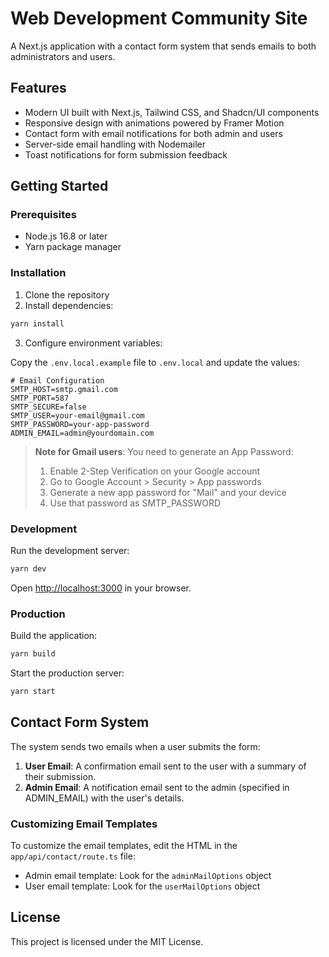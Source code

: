 # Web Development Community Site

A Next.js application with a contact form system that sends emails to both administrators and users.

## Features

- Modern UI built with Next.js, Tailwind CSS, and Shadcn/UI components
- Responsive design with animations powered by Framer Motion
- Contact form with email notifications for both admin and users
- Server-side email handling with Nodemailer
- Toast notifications for form submission feedback

## Getting Started

### Prerequisites

- Node.js 16.8 or later
- Yarn package manager

### Installation

1. Clone the repository
2. Install dependencies:

```bash
yarn install
```

3. Configure environment variables:

Copy the `.env.local.example` file to `.env.local` and update the values:

```
# Email Configuration
SMTP_HOST=smtp.gmail.com
SMTP_PORT=587
SMTP_SECURE=false
SMTP_USER=your-email@gmail.com
SMTP_PASSWORD=your-app-password
ADMIN_EMAIL=admin@yourdomain.com
```

> **Note for Gmail users**: You need to generate an App Password:
> 1. Enable 2-Step Verification on your Google account
> 2. Go to Google Account > Security > App passwords
> 3. Generate a new app password for "Mail" and your device
> 4. Use that password as SMTP_PASSWORD

### Development

Run the development server:

```bash
yarn dev
```

Open [http://localhost:3000](http://localhost:3000) in your browser.

### Production

Build the application:

```bash
yarn build
```

Start the production server:

```bash
yarn start
```

## Contact Form System

The system sends two emails when a user submits the form:

1. **User Email**: A confirmation email sent to the user with a summary of their submission.
2. **Admin Email**: A notification email sent to the admin (specified in ADMIN_EMAIL) with the user's details.

### Customizing Email Templates

To customize the email templates, edit the HTML in the `app/api/contact/route.ts` file:

- Admin email template: Look for the `adminMailOptions` object
- User email template: Look for the `userMailOptions` object

## License

This project is licensed under the MIT License. 